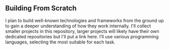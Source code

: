 ## Building From Scratch
I plan to build well-known technologies and frameworks from the ground up to gain a deeper understanding of how they work internally. I'll collect smaller projects in this repository, larger projects will likely have their own dedicated repositories but I'll put a link here. I’ll use various programming languages, selecting the most suitable for each task.